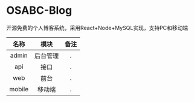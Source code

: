 # OSABC-Blog
开源免费的个人博客系统，采用React+Node+MySQL实现，支持PC和移动端

| 名称  | 模块 | 备注 |
| :------------: | :------------: | :------------: |
| admin | 后台管理 | .  |
| api | 接口 | .  |
| web | 前台 |  . |
| mobile | 移动端 |  . |

